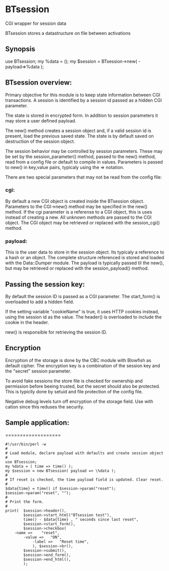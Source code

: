 # BTsession
CGI wrapper for session data

BTsession stores a datastructure on file between activations

## Synopsis
use BTsession;
my %data = ();
my $session = BTsession->new( -payload=>\%data );


## BTsession overview:

Primary objective for this module is to keep state information between 
CGI transactions. A session is identified by a session id passed as a
hidden CGI parameter.

The state is stored in encrypted form. In addition to session parameters 
it may store a user defined payload. 

The new() method creates a session object and, if a valid session id is 
present, load the previous saved state. The state is by default saved on
destruction of the session object.

The session behavior may be controlled by session parameters. These may be 
set by the session_parameter() method, passed to the new() method, read 
from a config file or default to compile in values. Parameters is passed 
to new() in key,value pairs, typicaly using the => notation.

There are two special parameters that may not be read from the config file:

### cgi: 
By default a new CGI object is created inside the BTsession object.
Parameters to the CGI->new() method may be specified in the new() method. 
If the cgi parameter is a referense to a CGI object, this is uses instead
of creating a new. All unknown methods are passed to the CGI object. 
The CGI object may be retrieved or replaced with the session_cgi() method.

### payload:
This is the user data to store in the session object. Its typicaly a 
reference to a hash or an object. The complete structure referenced is 
stored and loaded with the Data::Dumper module. The payload is typically 
passed til the new(), but may be retrieved or replaced with the 
session_payload() method.


## Passing the session key:

By default the session ID is passed as a CGI parameter. The start_form() is 
overloaded to add a hidden field. 

If the setting variable "cookieName" is true, it uses HTTP cookies instead, 
using the session id as the value. The header() is overloaded to include the 
cookie in the header.

new() is responsible for retrieving the session ID.


## Encryption

Encryption of the storage is done by the CBC module with Blowfish as default 
cipher. The encryption key is a combination of the session key and the 
"secret" session parameter.

To avoid fake sessions the store file is checked for ownership 
and permission before beeing trusted, but the secret should also be protected.
This is typiclly done by setuid and file protection of the config file. 

Negative debug levels turn off encryption of the storage field. Use with
cation since this reduses the security. 


## Sample application:
===================

    #!/usr/bin/perl -w
    #
    # Load module, declare payload with defaults and create session object
    #
    use BTsession;
    my %data = ( time => time() );
    my $session = new BTsession( payload => \%data );
    #
    # If reset is checked, the time payload field is updated. Clear reset.
    #
    $data{time} = time() if $session->param("reset");
    $session->param("reset", "");
    #
    # Print the form.
    #
    print(  $session->header(),
    	    $session->start_html("BTsession test"),
       	    time() - $data{time} , " seconds since last reset",
            $session->start_form(),
            $session->checkbox(
		-name =>    "reset",
         	-value =>   "ON",
                -label =>   "Reset time",
                ), $session->br(),
            $session->submit(),
            $session->end_form(),
            $session->end_html(),
            );

